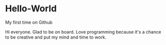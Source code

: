 # Hello-World
My first time on Github

Hi everyone. Glad to be on board. Love programming because it's a chance to be creative and put my mind and time to work.

